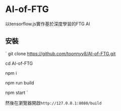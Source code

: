 # AI-of-FTG
以tensorflow.js實作基於深度學習的FTG AI

## 安裝
`
git clone https://github.com/toonnyy8/AI-of-FTG.git

cd AI-of-FTG

npm i

npm run build

npm start
`

然後在瀏覽器開啟`http://127.0.0.1:8080/build`
